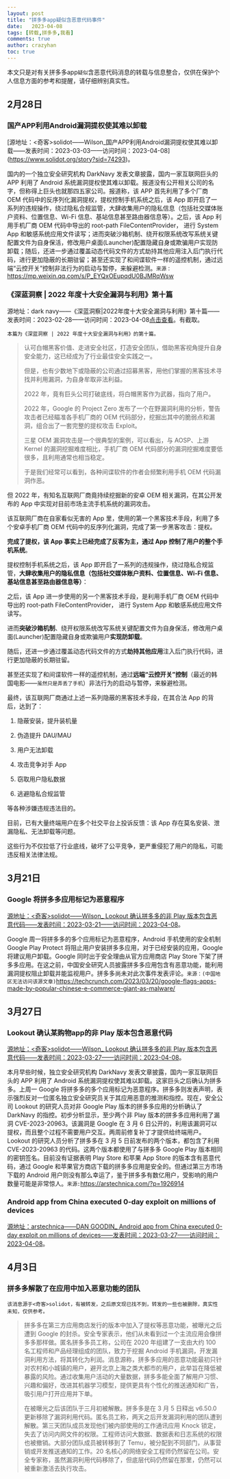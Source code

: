 ```yaml
---
layout: post
title: "拼多多app疑似含恶意代码事件"
date:   2023-04-08
tags: [转载,拼多多,我看]
comments: true
author: crazyhan
toc: true
---
```


本文只是对有关拼多多app`疑似`含恶意代码消息的转载与信息整合，仅供在保护个人信息方面的参考和提醒，请仔细辨别真实性。

<!-- more -->

## 2月28日

### 国产APP利用Android漏洞提权使其难以卸载

[源地址：\<奇客\>solidot——Wilson_国产APP利用Android漏洞提权使其难以卸载——发表时间：2023-03-03——访问时间：2023-04-08]
(https://www.solidot.org/story?sid=74293)。

国内的一个独立安全研究机构 DarkNavy 发表文章披露，国内一家互联网巨头的 APP 利用了 Android 系统漏洞提权使其难以卸载。报道没有公开相关公司的名字，但称得上巨头也就那四五家公司。报道称，该 APP 首先利用了多个厂商 OEM 代码中的反序列化漏洞提权，提权控制手机系统之后，该 App 即开启了一系列的违规操作，绕过隐私合规监管，大肆收集用户的隐私信息（包括社交媒体账户资料、位置信息、Wi-Fi 信息、基站信息甚至路由器信息等）。之后，该 App 利用手机厂商 OEM 代码中导出的 root-path FileContentProvider， 进行 System App 和敏感系统应用文件读写；进而突破沙箱机制、绕开权限系统改写系统关键配置文件为自身保活，修改用户桌面(Launcher)配置隐藏自身或欺骗用户实现防卸载；随后，还进一步通过覆盖动态代码文件的方式劫持其他应用注入后门执行代码，进行更加隐蔽的长期驻留；甚至还实现了和间谍软件一样的遥控机制，通过远端“云控开关”控制非法行为的启动与暂停，来躲避检测。`来源：`<https://mp.weixin.qq.com/s/P_EYQxOEupqdU0BJMRqWsw>

### 《深蓝洞察 | 2022 年度十大安全漏洞与利用》第十篇

源地址：dark navy——《深蓝洞察|2022年度十大安全漏洞与利用》第十篇——发表时间：2023-02-28——访问时间：2023-04-08[点击查看](https://mp.weixin.qq.com/s/P_EYQxOEupqdU0BJMRqWsw)。有截取。

`本篇为《深蓝洞察 | 2022 年度十大安全漏洞与利用》的第十篇。`

>认可白帽黑客价值、走进安全社区，打造安全团队，借助黑客视角提升自身安全能力，这已经成为了行业最佳安全实践之一。
>
>但是，也有少数地下或隐蔽的公司通过招募黑客，用他们掌握的黑客技术寻找并利用漏洞，为自身牟取非法利益。
>
>2022 年，竟有巨头公司打破底线，将白帽黑客作为武器，指向了用户。
>
>2022 年，Google 的 Project Zero 发布了一个在野漏洞利用的分析，警告攻击者已经瞄准各手机厂商的 OEM 代码部分，挖掘出其中的脆弱点和漏洞，组合出了一套完整的提权攻击 Exploit。
>
>三星 OEM 漏洞攻击是一个很典型的案例，可以看出，与 AOSP、上游 Kernel 的漏洞挖掘难度相比，手机厂商 OEM 代码部分的漏洞挖掘难度要低很多，且利用通常也相当稳定。
>
>于是我们经常可以看到，各种间谍软件的作者会频繁利用手机 OEM 代码漏洞作恶。

但 2022 年，有知名互联网厂商竟持续挖掘新的安卓 OEM 相关漏洞，在其公开发布的 App 中实现对目前市场主流手机系统的漏洞攻击。

该互联网厂商在自家看似无害的 App 里，使用的第一个黑客技术手段，利用了多个安卓手机厂商 OEM 代码中的反序列化漏洞，完成了第一步黑客攻击：提权。

**完成了提权，该 App 事实上已经完成了反客为主，通过 App 控制了用户的整个手机系统**。

提权控制手机系统之后，该 App 即开启了一系列的违规操作，绕过隐私合规监管，**大肆收集用户的隐私信息（包括社交媒体账户资料、位置信息、Wi-Fi 信息、基站信息甚至路由器信息等）**：

之后，该 App 进一步使用的另一个黑客技术手段，是利用手机厂商 OEM 代码中导出的 root-path FileContentProvider， 进行 System App 和敏感系统应用文件读写。

进而**突破沙箱机制**、绕开权限系统改写系统关键配置文件为自身保活，修改用户桌面(Launcher)配置隐藏自身或欺骗用户**实现防卸载**。

随后，还进一步通过覆盖动态代码文件的方式**劫持其他应用**注入后门执行代码，进行更加隐蔽的长期驻留。

甚至还实现了和间谍软件一样的遥控机制，通过**远端“云控开关”控制**（最近的韩国电影——`虽然只是弄丢了手机`）非法行为的启动与暂停，来躲避检测。

最终，该互联网厂商通过上述一系列隐蔽的黑客技术手段，在其合法 App 的背后，达到了：

1. 隐蔽安装，提升装机量

2. 伪造提升 DAU/MAU

3. 用户无法卸载

4. 攻击竞争对手 App

5. 窃取用户隐私数据

6. 逃避隐私合规监管

等各种涉嫌违规违法目的。

目前，已有大量终端用户在多个社交平台上投诉反馈：该 App 存在莫名安装、泄漏隐私、无法卸载等问题。

这些行为不仅拉低了行业底线，破坏了公平竞争，更严重侵犯了用户的隐私，可能违反相关法律法规。

## 3月21日

### Google 将拼多多应用标记为恶意程序

[源地址：<奇客>solidot——Wilson_
Lookout 确认拼多多的非 Play 版本包含恶意代码——发表时间：2023-03-21——访问时间：2023-04-08](https://www.solidot.org/story?sid=74445)。

Google 周一将拼多多的多个应用标记为恶意程序，Android 手机使用的安全机制 Google Play Protect 将阻止用户安装拼多多应用，对于已经安装的应用，Google 将建议用户卸载。Google 同时出于安全理由从官方应用商店 Play Store 下架了拼多多应用。在这之前，中国安全研究人员披露拼多多应用包含有恶意功能，能利用漏洞提权阻止卸载并能监视用户。拼多多尚未对此次事件发表评论。`来源：(中国地区无法访问该源文章)`<https://techcrunch.com/2023/03/20/google-flags-apps-made-by-popular-chinese-e-commerce-giant-as-malware/>

## 3月27日

### Lookout 确认某购物app的非 Play 版本包含恶意代码

[源地址：<奇客>solidot——Wilson_
Lookout 确认拼多多的非 Play 版本包含恶意代码——发表时间：2023-03-27——访问时间：2023-04-08](https://www.solidot.org/story?sid=74503)。

本月早些时候，独立安全研究机构 DarkNavy 发表文章披露，国内一家互联网巨头的 APP 利用了 Android 系统漏洞提权使其难以卸载。这家巨头之后确认为拼多多。上周一 Google 将拼多多的多个应用标记为恶意程序。拼多多则发表声明，表示强烈反对一位匿名独立安全研究员关于其应用恶意的推测和指控。现在，安全公司 Lookout 的研究人员对非 Google Play 版本的拼多多应用的分析确认了 DarkNavy 的指控。初步分析显示，至少两个非 Play 版本的拼多多应用利用了漏洞 CVE-2023-20963。该漏洞是 Google 在 3 月 6 日公开的，利用该漏洞可以提权，而且整个过程不需要用户交互。两周前修复补丁才提供给终端用户。 Lookout 的研究人员分析了拼多多在 3 月 5 日前发布的两个版本，都包含了利用 CVE-2023-20963 的代码。这两个版本都使用了与拼多多 Google Play 版本相同的密钥签名。目前没有证据表明 Play Store 和苹果 App Store 的版本含有恶意代码，通过 Google 和苹果官方商店下载的拼多多应用是安全的。但通过第三方市场下载的 Android 用户则没有那么幸运了，鉴于拼多多有数亿用户，受影响的用户数量可能是非常惊人。`来源:`<https://arstechnica.com/?p=1926914>

### Android app from China executed 0-day exploit on millions of devices

[源地址：arstechnica——DAN GOODIN_
Android app from China executed 0-day exploit on millions of devices——发表时间：2023-03-27——访问时间：2023-04-08](https://arstechnica.com/information-technology/2023/03/android-app-from-china-executed-0-day-exploit-on-millions-of-devices/)。

## 4月3日

### 拼多多解散了在应用中加入恶意功能的团队

`该消息源于<奇客>solidot，有被转发，之后原文现已找不到，转发的一些也被删除，真实性未知，仅供参考。`

>拼多多在第三方应用商店发行的版本中加入了提权等恶意功能，被曝光之后遭到 Google 的封杀。安全专家表示，他们从未看到过一个主流应用会像拼多多那样做。匿名拼多多员工称，公司在 2020 年组建了一支由大约 100 名工程师和产品经理组成的团队，致力于挖掘 Android 手机漏洞，开发漏洞利用方法，将其转化为利润。消息源称，拼多多应用的恶意功能最初只针对农村和小城镇的用户，避开北京上海之类大都市的用户，此举旨在降低被暴露的风险。通过收集用户活动的大量数据，拼多多能全面了解用户习惯、兴趣和偏好，改进其机器学习模型，提供更具有个性化的推送通知和广告，吸引用户打开应用并下单。
>
>在被曝光之后该团队于三月初被解散。拼多多是在 3 月 5 日释出 v6.50.0 更新移除了漏洞利用代码。匿名员工称，两天之后开发漏洞利用的团队遭到解散。第三天团队成员发现他们被内部使用的工作通讯应用 Knock 锁定，失去了访问内网文件的权限。工程师访问大数据、数据表和日志系统的权限也被撤销。大部分团队成员被转移到了 Temu，被分配到不同部门，从事营销或开发推送通知的工作。20 名核心的网络安全工程师仍然留在公司。安全专家称，虽然漏洞利用代码移除了，但底层代码仍然留在那里，仍然可以被重新激活去执行攻击。
